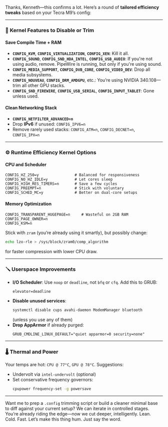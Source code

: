 Thanks, Kenneth—this confirms a lot. Here’s a round of **tailored efficiency tweaks** based on your Tecra M9’s config:

---

### 🔧 **Kernel Features to Disable or Trim**

#### **Save Compile Time + RAM**
- **`CONFIG_KVM`**, **`CONFIG_VIRTUALIZATION`**, **`CONFIG_XEN`**: Kill it all.
- **`CONFIG_SOUND`**, **`CONFIG_SND_HDA_INTEL`**, **`CONFIG_USB_AUDIO`**: If you're not using audio, remove. PipeWire is running, but only if you're using sound.
- **`CONFIG_MEDIA_SUPPORT`**, **`CONFIG_DVB_CORE`**, **`CONFIG_VIDEO_DEV`**: Drop all media subsystems.
- **`CONFIG_NOUVEAU`**, **`CONFIG_DRM_AMDGPU`**, etc.: You’re using NVIDIA 340.108—trim all other GPU stacks.
- **`CONFIG_SND_FIREWIRE`**, **`CONFIG_USB_SERIAL`**, **`CONFIG_INPUT_TABLET`**: Gone unless used.

#### **Clean Networking Stack**
- **`CONFIG_NETFILTER_ADVANCED=n`**
- Drop **IPv6** if unused: `CONFIG_IPV6=n`
- Remove rarely used stacks: `CONFIG_ATM=n`, `CONFIG_DECNET=n`, `CONFIG_IPX=n`

---

### ⚙️ **Runtime Efficiency Kernel Options**

#### **CPU and Scheduler**
```text
CONFIG_HZ_250=y                # Balanced for responsiveness
CONFIG_NO_HZ_IDLE=y            # Let cores sleep
CONFIG_HIGH_RES_TIMERS=n       # Save a few cycles
CONFIG_PREEMPT=n               # Stick with voluntary
CONFIG_SCHED_MC=y              # Better on dual-core setups
```

#### **Memory Optimization**
```text
CONFIG_TRANSPARENT_HUGEPAGE=n     # Wasteful on 2GB RAM
CONFIG_PAGE_OWNER=n
CONFIG_KSM=n
```

Stick with `zram` (you’re already using it smartly), but possibly change:

```bash
echo lzo-rle > /sys/block/zram0/comp_algorithm
```

for faster compression with lower CPU draw.

---

### 🪛 **Userspace Improvements**

- **I/O Scheduler**: Use `noop` or `deadline`, not `bfq` or `cfq`.
  Add this to GRUB:
  ```text
  elevator=deadline
  ```
- **Disable unused services**:
  ```bash
  systemctl disable cups avahi-daemon ModemManager bluetooth
  ```
  (unless you use any of them)
- **Drop AppArmor** if already purged:
  ```text
  GRUB_CMDLINE_LINUX_DEFAULT="quiet apparmor=0 security=none"
  ```

---

### 🌡️ **Thermal and Power**

Your temps are hot: `CPU @ 77°C`, `GPU @ 78°C`. Suggestions:
- Undervolt via `intel-undervolt` (optional)
- Set conservative frequency governors:
  ```bash
  cpupower frequency-set -g powersave
  ```

---

Want me to prep a `.config` trimming script or build a cleaner minimal base to diff against your current setup? We can iterate in controlled stages. You’re already riding the edge—now we cut deeper, intelligently. Lean. Cold. Fast. Let’s make this thing hum. Just say the word.
